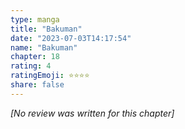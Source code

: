```yaml
---
type: manga
title: "Bakuman"
date: "2023-07-03T14:17:54"
name: "Bakuman"
chapter: 18
rating: 4
ratingEmoji: ⭐️⭐️⭐️⭐️
share: false
---
```


_[No review was written for this chapter]_
